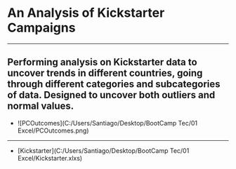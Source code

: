 # An Analysis of Kickstarter Campaigns
---
Performing analysis on Kickstarter data to uncover trends in different countries, going through different categories and subcategories of data. Designed to uncover both outliers and normal values.
---
- ![PCOutcomes](C:/Users/Santiago/Desktop/BootCamp Tec/01 Excel/PCOutcomes.png)
---
- [Kickstarter](C:/Users/Santiago/Desktop/BootCamp Tec/01 Excel/Kickstarter.xlxs)
